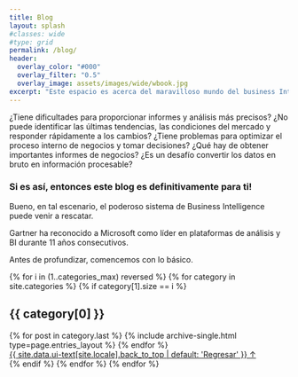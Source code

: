 ```yaml
---
title: Blog
layout: splash
#classes: wide
#type: grid
permalink: /blog/
header:
  overlay_color: "#000"
  overlay_filter: "0.5"
  overlay_image: assets/images/wide/wbook.jpg
excerpt: "Este espacio es acerca del maravilloso mundo del business Intelligence y la ciencia de datos. En este compartiremos tips, conocimientos, tutoriales etc.. que seran utiles en tu desarrollo profesional"
---
```


¿Tiene dificultades para proporcionar informes y análisis más precisos?
¿No puede identificar las últimas tendencias, las condiciones del mercado y responder rápidamente a los cambios?
¿Tiene problemas para optimizar el proceso interno de negocios y tomar decisiones?
¿Qué hay de obtener importantes informes de negocios?
¿Es un desafío convertir los datos en bruto en información procesable?

### Si es así, entonces este blog es definitivamente para ti!

Bueno, en tal escenario, el poderoso sistema de Business Intelligence puede venir a rescatar.

Gartner ha reconocido a Microsoft como líder en plataformas de análisis y BI durante 11 años consecutivos.

Antes de profundizar, comencemos con lo básico.

{% for i in (1..categories_max) reversed %}
  {% for category in site.categories %}
    {% if category[1].size == i %}
      <section id="{{ category[0] | slugify | downcase }}" class="taxonomy__section">
        <h2 class="archive__subtitle">{{ category[0] }}</h2>
        <div class="entries-{{ page.entries_layout | default: 'list' }}">
          {% for post in category.last %}
            {% include archive-single.html type=page.entries_layout %}
          {% endfor %}
        </div>
        <a href="#page-title" class="back-to-top">{{ site.data.ui-text[site.locale].back_to_top | default: 'Regresar' }} &uarr;</a>
      </section>
    {% endif %}
  {% endfor %}
{% endfor %}

